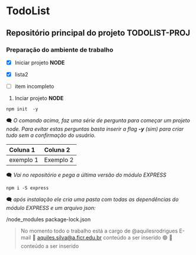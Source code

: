 # TodoList

## Repositório principal do projeto **TODOLIST-PROJ**

### Preparação do ambiente de trabalho

- [x] Iniciar projeto **NODE**
- [x] lista2
- [ ] item incompleto


1. Inciar projeto **NODE**

~~~cmder
npm init  -y
~~~

:left_speech_bubble: _O comando acima, faz uma série de pergunta para começar um projeto node. Para evitar estas perguntas basta inserir a flag **-y** (sim) para criar tudo sem a confirmação do usuário._


Coluna 1 | Coluna 2
:-------------- | :--------------
exemplo 1 | Exemplo 2

:left_speech_bubble: _Vai no repositório e pega a última versão do módulo EXPRESS_

~~~cmder
npm i -S express
~~~

:left_speech_bubble: _após instalação ele cria uma pasta com todas as dependências do módulo EXPRESS e um arquivo json:_

/node_modules
package-lock.json

>No momento todo o trabalho está a cargo de @aquilesrodrigues
>E-mail :e-mail: aquiles.silva@a.ficr.edu.br
>conteúdo a ser inserido :green_circle:
> :triangular_flag_on_post: conteúdo a ser inserido
>